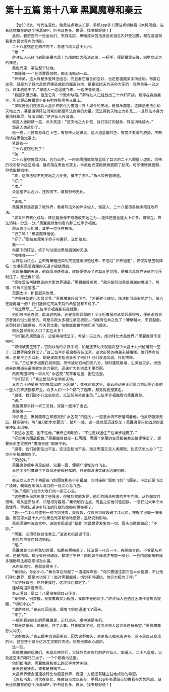 # 第十五篇 第十八章 黑翼魔尊和秦云
        【告知书友，时代在变化，免费站点难以长存，手机app多书源站点切换看书大势所趋，站长给你推荐的这个换源APP，听书音色多、换源、找书都好使！】
       此刻，碧游宫的一些金仙们、天庭高层、黑暗深渊包括波迦老祖在内好些祖魔，都在遥遥观看着大昌世界内的情形。
       二十八星宿正在俯冲而下，急速飞向大昌十九州。
       “轰！”
       萨许仙人已经飞到那笼罩大昌十九州的巨大阵法边缘，一招手，便是雷霆天降，怒劈向庞大的阵法。
       黑色光罩，罩住整个陆地。
       “轰隆隆~~~”任凭雷霆怒劈，都无法撼动一丝。
       “萨师弟，这大阵是多重阵法结合，而且看它蕴含的玄妙，也定是祖魔亲手所炼制。布置在这里，就是为了将大昌世界建造成新的魔道驻地，是要抵挡天兵天将大军的！我等单靠一己之力，根本威胁不了。”邹道人一边迅速飞来，一边传音说道。
       “看起来很厉害，但是它有一个致命缺陷。”萨许仙人已经放出三十六杆阵旗，悬浮在身后高空，引动更恐怖雷霆不断狂劈在那黑色光罩上。
       “那就是他们还没将大昌世界转化为魔道世界！如今的天地，是排斥魔道。这阵法无法引动天地之力，甚至运转阵法消耗的都是阵法自身的力量。无法得到天地之力补充……一旦阵法本身力量消耗殆尽，阵法自破。”萨许仙人传音道。
       邹道人也眼睛一亮，点头笑道：“没天地之力补充，我们攻打的越急，阵法消耗越大。”
       邹道人也赶到了。
       他一扔，六符箓悬浮在上空，有恐怖火焰爆发，这火焰呈暗红色，有焚江煮海的威势，不断灼烧在黑色光罩上。
       紧跟着——
       二十八星宿也到了！
       “破！”
       二十八星宿施展大阵，合力出手，一时间周围都隐隐显现了巨大的二十八颗星斗虚影，恐怖的攻击都令虚空崩塌，最终落在黑色光罩上，令黑色光罩都微微震颤了起来。可即便微微震颤，但依旧抵挡住。
       “攻，这阵法得不到天地之力补充，撑不了多久。”角木蛟传音喝道。
       “好。”
       “攻。”
       众星宿齐心合力，狂攻而下，威势恐怖无比。
       ……
       “该死。”
       黑翼魔尊遥遥瞥了眼外界，看着阵法外的萨许仙人、邹道人、二十八星宿各施手段狂攻阵法。
       “如果世界转化成功，阵法能源源不断吸收天地之力……抵挡把握也能大上许多。可现在，阵法消耗一分是一分。”黑翼魔尊急切看向那三位半步祖魔。
       那三位半步祖魔，其中一位正在布阵。
       “行了吗？”黑翼魔尊催促。
       “好了。”那位蛇尾男子终于布置好，立即催发。
       轰~~~~
       布置下的阵法，终于勾动遥远黑暗魔渊的天道。
       “嗤嗤嗤~~~~”
       以阵法为核心，立即有黑暗扭曲的天道逐渐渗透过来。不透过‘世界通道’，仅仅靠感应就降临！也唯有黑暗魔渊的天道才能做得到。
       黑暗扭曲的天道，朝四周渗透弥漫，转眼便弥漫了约莫三里范围，便被大昌世界天道完全压制住了，无法再扩张。
       “现在没法再建稳定的大型世界通道。”黑翼魔尊见状，“就只能引动黑暗魔渊的魔道了，可惜，只有三里范围。”
       范围太小，扩张起来也慢。
       “你等开始转化大昌世界。”黑翼魔尊传音下令，“若是转化成功，阵法能引动天地之力，威力还能再增一倍！我们抵挡住天兵天将的希望就有五成了。”
       “可这罪孽……”三位半步祖魔都有些犹豫。
       他们可不是吞灵、血海这两脉，还是畏惧罪孽的！半步祖魔虽然承受罪孽很强，便是杀戮百万普通凡俗也能硬抗，可是杀戮太多超过承受极限……怕就有性命之危了！罪孽越大，天罚越重，天罚轻他们能硬抗，可天罚太重，怕都能直接令他们灰飞烟灭。
       而大昌世界的人口？实在太多！
       “你们都先屠戮百万，之后再用慢法子，希望一天之内，成功转化大昌世界。”黑翼魔尊传音吩咐。
       “可惜虓魔王死了，否则以他的杀戮手段，怕是盏茶功夫就能将整个大昌十九州给屠戮一空了，让世界完全转化了。”这三位半步祖魔都有些无奈，这次形势的确越来越糟糕。他们奉命前来，若是不全力以赴，怕是波迦老祖也会灭了他们！他们没法后退，只能拼命。
       “杀。”三位半步祖魔扫视周围，恐怖波动扫向四面八方，顿时建筑崩塌，生灵被灭杀，渗透进来的魔道天道吸收生命力量后，迅速扩大到约莫十里范围。
       然而周围却有一巨大的‘水囚笼’笼罩着这里，困住这里。
       “你们该死！”秦云愤怒声音响彻天地。
       三百六十柄星辰飞剑施展出的‘水囚笼’，死死封锁这里，秦云还动用无尽星力将周围近处的一些人们直接挪移开去，众多人们一个个都飞了起来，都觉得震撼莫名。
       “魔尊，我们破不开这些剑光，无法斩杀外面生灵。”三位半步祖魔看向黑翼魔尊。
       “破。”
       黑翼魔尊手持一杆三叉戟，双翼一震冲了出去。
       轰隆隆~~~~
       冲杀进去，黑翼魔尊立即感觉到‘水囚笼’的阻力，一道道水流不断阻碍着他，他虽然强势无匹，肆意破坏。可‘抽刀断水水更流’，破坏一处，这一处也是迅速恢复！黑翼魔尊只能凶戾的直接冲出水囚笼。
       “我这水囚笼，困不住他。”秦云立即明白，“不过足以困住三位半步祖魔了。”
       “好厉害的困敌招数。”黑翼魔尊目光一扫周围，周围十余里的生灵都被秦云给挪移走了，想要斩杀生灵喂养‘魔道天道’都做不到。
       “魔尊，我们被困住出不去，连法宝都出不去。而且周围又没人类屠戮，到底该怎么办？”三位半步祖魔都急了。
       “交给我。”
       黑翼魔尊眼中满是凶戾，双翼一震，便朝广凌城方向飞去。
       三位半步祖魔联手下自保还是很轻松的，只是都没法突破水囚笼阻碍。
       ……
       秦云以三百六十柄星辰飞剑困住那些半步祖魔，同时操纵‘烟雨飞剑’飞回来，不过却是飞过广凌城，朝临近东海入海口的一处江心岛飞去。
       “破。”烟雨飞剑全力攻打向一座江心岛。
       “这些魔头虽然布置了些阵法，但被我提前发现，他们的阵法布置的并不完美。从外面攻打很难，可从里面破坏，却是相对容易。”秦云明白这点，而且之前他试验招数，一念扫过大半个大昌世界，早就知道许多阵法的阵旗阵盘都布置在哪了。
       “轰~~~”江心岛遭到一柄飞剑狂攻，轰轰轰，仅仅三剑就轰破了江心岛，摧毁了里面一块阵盘。而笼罩大昌十九州的黑色光罩都微微震颤，显然受到影响。
       黑暗深渊中波迦宫中，波迦老祖遥遥‘看着’大昌世界发生的一切，眉头也微微皱起：“不妙。”
       “黑翼，必须尽快拦住秦云。”波迦老祖遥遥传音。
       老祖的声音在耳边响起。
       “是。”
       黑翼魔尊也同样急切的很，如果布置完美了，阵法是一环连一环，完美结合的。不管是从外部，还是内部，都没有任何破绽。都攻打不开！而现如今阵法才布置一部分，一些内部衔接的诸多辅助阵法都没来得及布置。
       从内部攻打，也就容易多了。
       “秦剑仙，务必小心。”秦云耳边响起了一道雄浑声音，“你只要困住那三位半步祖魔，不让他们转化世界，便是大功劳了！面对黑翼魔尊，切切不可硬抗，他实力极为了得。”
       “保护好自己，你只要撑住，这次我们赢定了。”
       连续两道声音传来。
       秦云明白，是二十八星宿在给自己传音。
       “秦师弟，别莽撞，黑翼魔尊实力极强，我都不是他对手。”萨许仙人也透过因果传音焦急提醒，“切切小心。”
       “谢萨师兄。”秦云也回应道，烟雨飞剑也迅速飞了回来。
       “来了。”
       一眼能看到远处的黑翼魔尊，正盯过来，眼中满是杀机。
       “都是这秦云，都是他，坏了大事。只要解决了他，这次占领大昌世界还有希望。”黑翼魔尊怒火冲天。
       “这群魔头。”秦云眼中也满是杀意，因为这群魔头，家乡族人都死去许多，若不是自己发现的早，甚至整个家乡亿万生灵都将灭绝。想想他都杀心越炽。
       这一刻。
       黑暗魔渊的祖魔们、天庭众神将们，大阵外负责攻打的萨许仙人、邹道人、二十八星宿，以及星空中的哪吒三太子，一个个都看向这里。
       他们都清楚，黑翼魔尊和秦云的交手非常关键。
       秦云若是被杀，或者是被擒下……
       大昌世界便会迅速被转化为魔道世界，魔道一方便还有建立驻地成功的希望。
       【告知书友，时代在变化，免费站点难以长存，手机app多书源站点切换看书大势所趋，站长给你推荐的这个换源APP，听书音色多、换源、找书都好使！】